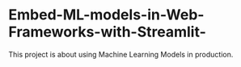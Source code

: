# Embed-ML-models-in-Web-Frameworks-with-Streamlit-
This project is about using Machine Learning Models in production.
